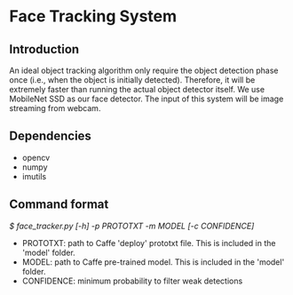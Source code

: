 # Face Tracking System


## Introduction

An ideal object tracking algorithm only require the object detection phase once (i.e., when the object is initially detected). Therefore, it will be extremely faster than running the actual object detector itself. We use MobileNet SSD as our face detector. The input of this system will be image streaming from webcam.

## Dependencies
  * opencv
  * numpy
  * imutils

## Command format

_$ face_tracker.py [-h] -p PROTOTXT -m MODEL [-c CONFIDENCE]_

- PROTOTXT: path to Caffe 'deploy' prototxt file. This is included in the 'model' folder.
- MODEL: path to Caffe pre-trained model. This is included in the 'model' folder.
- CONFIDENCE: minimum probability to filter weak detections

